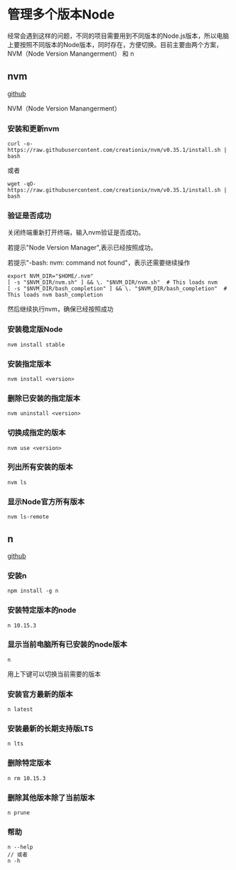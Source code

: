 # 管理多个版本Node

经常会遇到这样的问题，不同的项目需要用到不同版本的Node.js版本，所以电脑上要按照不同版本的Node版本，同时存在，方便切换。目前主要由两个方案，NVM（Node Version Manangerment） 和 n

## nvm

[github](https://github.com/creationix/nvm)

NVM（Node Version Manangerment）

### 安装和更新nvm

```shell
curl -o- https://raw.githubusercontent.com/creationix/nvm/v0.35.1/install.sh | bash
```

或者

```shell
wget -qO- https://raw.githubusercontent.com/creationix/nvm/v0.35.1/install.sh | bash
```

### 验证是否成功

关闭终端重新打开终端，输入nvm验证是否成功。

若提示"Node Version Manager",表示已经按照成功。

若提示"-bash: nvm: command not found"，表示还需要继续操作

```shell
export NVM_DIR="$HOME/.nvm"
[ -s "$NVM_DIR/nvm.sh" ] && \. "$NVM_DIR/nvm.sh"  # This loads nvm
[ -s "$NVM_DIR/bash_completion" ] && \. "$NVM_DIR/bash_completion"  # This loads nvm bash_completion
```

然后继续执行nvm，确保已经按照成功

### 安装稳定版Node

```shell
nvm install stable
```

### 安装指定版本

```shell
nvm install <version>
```

### 删除已安装的指定版本

```shell
nvm uninstall <version>
```

### 切换成指定的版本

```shell
nvm use <version>
```

### 列出所有安装的版本

```shell
nvm ls

```

### 显示Node官方所有版本

```shell
nvm ls-remote
```

## n

[github](https://github.com/tj/n)

### 安装n

```shell
npm install -g n
```

### 安装特定版本的node

```shell
n 10.15.3
```

### 显示当前电脑所有已安装的node版本

```shell
n
```

用上下键可以切换当前需要的版本

### 安装官方最新的版本

```shell
n latest
```

### 安装最新的长期支持版LTS

```shell
n lts
```

### 删除特定版本

```shell
n rm 10.15.3
```

### 删除其他版本除了当前版本

```shell
n prune
```

### 帮助

```shell
n --help
// 或者
n -h
```
